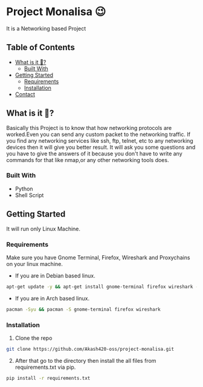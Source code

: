 # Project Monalisa 😉
It is a Networking based Project

## Table of Contents
* [What is it 🤔?](#about-the-project)
  * [Built With](#built-with)
* [Getting Started](#getting-started)
   * [Requirements](#requirements)
   * [Installation](#installation-guide)
* [Contact](#contact)
  

## What is it 🤔?
Basically this Project is to know that how networking protocols are worked.Even you can send any custom packet to the networking traffic.
If you find any networking services like ssh, ftp, telnet, etc to any networking devices then it will give you better result.
It will ask you some questions and you have to give the answers of it because you don't have to write any commands for that like nmap,or any other networking tools does.


### Built With
* Python
* Shell Script

## Getting Started
It will run only Linux Machine.

### Requirements
Make sure you have Gnome Terminal, Firefox, Wireshark and Proxychains  on your linux machine.
* If you are in Debian based linux.
```sh
apt-get update -y && apt-get install gnome-terminal firefox wireshark -y
```
* If you are in Arch based linux.
```sh
pacman -Syu && pacman -S gnome-terminal firefox wireshark
```
### Installation
1. Clone the repo
```sh
git clone https://github.com/Akash420-oss/project-monalisa.git
```
2. After that go to the directory then install the all files from requirements.txt via pip.
```sh
pip install -r requirements.txt
```
 
